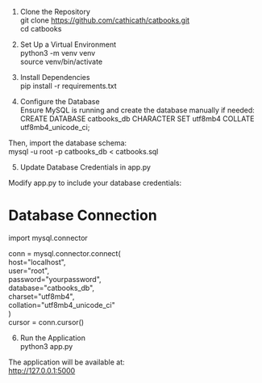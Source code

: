 1. Clone the Repository  
git clone https://github.com/cathicath/catbooks.git  
cd catbooks  
  
2. Set Up a Virtual Environment  
python3 -m venv venv  
source venv/bin/activate  
  
3. Install Dependencies  
pip install -r requirements.txt  
  
4. Configure the Database  
Ensure MySQL is running and create the database manually if needed:  
CREATE DATABASE catbooks_db CHARACTER SET utf8mb4 COLLATE utf8mb4_unicode_ci;  
  
Then, import the database schema:  
mysql -u root -p catbooks_db < catbooks.sql  
  
5. Update Database Credentials in app.py  
  
Modify app.py to include your database credentials:  
# Database Connection  
import mysql.connector  
  
conn = mysql.connector.connect(  
    host="localhost",  
    user="root",  
    password="yourpassword",  
    database="catbooks_db",  
    charset="utf8mb4",  
    collation="utf8mb4_unicode_ci"  
)  
cursor = conn.cursor()  
  
6. Run the Application  
python3 app.py  
  
The application will be available at:  
http://127.0.0.1:5000  
